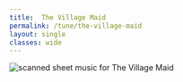 ```yaml
---
title:  The Village Maid
permalink: /tune/the-village-maid
layout: single
classes: wide
---
```


<img src="/tune/scan/the-village-maid.jpg" alt="scanned sheet music for The Village Maid">

